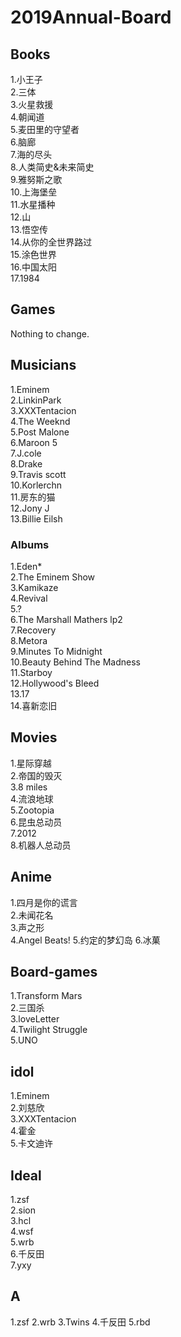 # 2019Annual-Board

## Books
1.小王子  
2.三体  
3.火星救援  
4.朝闻道  
5.麦田里的守望者   
6.脑廊  
7.海的尽头  
8.人类简史&未来简史  
9.雅努斯之歌  
10.上海堡垒  
11.水星播种  
12.山  
13.悟空传  
14.从你的全世界路过  
15.涂色世界  
16.中国太阳  
17.1984  

## Games
Nothing to change.

## Musicians
1.Eminem  
2.LinkinPark  
3.XXXTentacion  
4.The Weeknd  
5.Post Malone  
6.Maroon 5  
7.J.cole  
8.Drake  
9.Travis scott  
10.Korlerchn  
11.房东的猫  
12.Jony J  
13.Billie Eilsh  

### Albums
1.Eden*  
2.The Eminem Show  
3.Kamikaze    
4.Revival  
5.?  
6.The Marshall Mathers lp2  
7.Recovery  
8.Metora  
9.Minutes To Midnight  
10.Beauty Behind The Madness   
11.Starboy  
12.Hollywood's Bleed  
13.17  
14.喜新恋旧  

## Movies
1.星际穿越  
2.帝国的毁灭  
3.8 miles  
4.流浪地球  
5.Zootopia  
6.昆虫总动员  
7.2012  
8.机器人总动员  

## Anime 
1.四月是你的谎言   
2.未闻花名    
3.声之形  
4.Angel Beats!
5.约定的梦幻岛
6.冰菓

## Board-games 
1.Transform Mars  
2.三国杀  
3.loveLetter  
4.Twilight Struggle  
5.UNO  

## idol
1.Eminem  
2.刘慈欣  
3.XXXTentacion  
4.霍金  
5.卡文迪许  

## Ideal
1.zsf  
2.sion  
3.hcl  
4.wsf  
5.wrb  
6.千反田  
7.yxy  

## A
1.zsf
2.wrb
3.Twins
4.千反田
5.rbd
